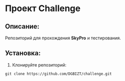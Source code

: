 # Проект Challenge

## Описание:
Репозиторий для прохождения **SkyPro** и тестирования.

## Установка:
1. Клонируйте репозиторий:
```
git clone https://github.com/DGBIZT/challenge.git
```

